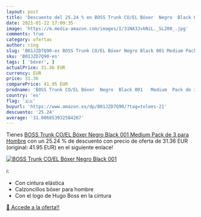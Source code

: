 ```yaml
---
layout: post
title: 'Descuento del 25.24 % en BOSS Trunk CO/EL Bóxer  Negro  Black 001'
date: 2021-01-22 17:09:35
image: 'https://m.media-amazon.com/images/I/31NA3JvkNiL._SL200_.jpg'
comments: true
category: ofertas
author: ring
slug: 'B01JZD7Q90-es BOSS Trunk CO/EL Bóxer Negro Black 001 Medium Pack de 3...'
sku: 'B01JZD7Q90-es'
tags: [ 'bóxer', ]
actualPrice: 31.36 EUR
currency: EUR
price: 31.36
comparePrice: 41.95 EUR
prodname: 'BOSS Trunk CO/EL Bóxer  Negro  Black 001   Medium  Pack de 3  para Hombre'
country: 'es'
flag: '🇪🇸'
buyurl: 'https://www.amazon.es/dp/B01JZD7Q90/?tag=tolees-21'
descuento: '25.24'
average: '31.006853932584267'
---
```


Tienes [BOSS Trunk CO/EL Bóxer  Negro  Black 001   Medium  Pack de 3  para Hombre](https://www.amazon.es/dp/B01JZD7Q90/?tag=tolees-21) con un 25.24 % de descuento con precio de oferta de 31.36 EUR (original: 41.95 EUR) en el siguiente enlace!

[![BOSS Trunk CO/EL Bóxer  Negro  Black 001](https://m.media-amazon.com/images/I/31NA3JvkNiL._SL200_.jpg)](https://www.amazon.es/dp/B01JZD7Q90/?tag=tolees-21)

ℹ️:

- Con cintura elástica
- Calzoncillos bóxer para hombre
- Con el logo de Hugo Boss en la cintura

[🛒 Accede a la oferta!!](https://www.amazon.es/dp/B01JZD7Q90/?tag=tolees-21)
